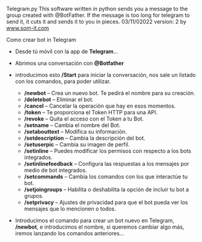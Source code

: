 Telegram.py
This software written in python sends you a message to the group 
created with @BotFather. If the message is too long for telegram to send it, 
it cuts it and sends it to you in pieces.
03/11/02022
version: 2
by www.som-it.com

Como crear bot in Telegram 

 - Desde tú móvil con la app de **Telegram**...
 - Abrimos una conversación con **@Botfather** 
 - introducimos esto **/Start** para iniciar la conversación, nos sale un listado con los comandos, para poder utilizar.
   
     * **/newbot**  – Crea un nuevo bot. Te pedirá el nombre para su creación.
     * **/deletebot**  – Eliminar el bot.
     * **/cancel** – Cancelar la operación que hay en esos momentos.
     * **/token** – Te proporciona el Token HTTP para una API.
     * **/revoke** – Quita el acceso con el Token a tu Bot.
     * **/setname** – Cambia el nombre del Bot.
     * **/setabouttext** – Modifica su información.
     * **/setdescription** – Cambia la descripción del bot.
     * **/setuserpic** – Cambia su imagen de perfil.
     * **/setinline** – Puedes modificar los permisos con respecto a los bots integrados.
     * **/setinlinefeedback** – Configura las respuestas a los mensajes por medio de bot integrados.
     * **/setcommands** – Cambia los comandos con los que interactúe tu bot.
     * **/setjoingroups** – Habilita o deshabilita la opción de incluir tu bot a grupos.
     * **/setprivacy** – Ajustes de privacidad para que el bot pueda ver los mensajes que lo mencionen o todos.
  
  - Introducimos el comando para crear un bot nuevo en Telegram, **/newbot**, e introducimos el nombre, si queremos cambiar algo más, iremos lanzando los comandos anteriores...
